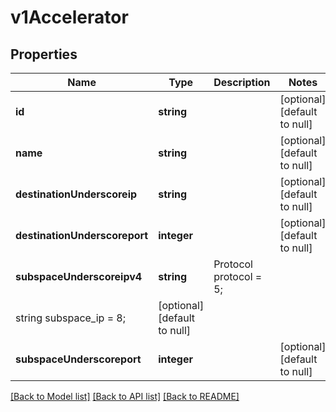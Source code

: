 # v1Accelerator

## Properties
Name | Type | Description | Notes
------------ | ------------- | ------------- | -------------
**id** | **string** |  | [optional] [default to null]
**name** | **string** |  | [optional] [default to null]
**destinationUnderscoreip** | **string** |  | [optional] [default to null]
**destinationUnderscoreport** | **integer** |  | [optional] [default to null]
**subspaceUnderscoreipv4** | **string** | Protocol	protocol		&#x3D; 5;
string	subspace_ip		&#x3D; 8; | [optional] [default to null]
**subspaceUnderscoreport** | **integer** |  | [optional] [default to null]

[[Back to Model list]](../README.md#documentation-for-models) [[Back to API list]](../README.md#documentation-for-api-endpoints) [[Back to README]](../README.md)


